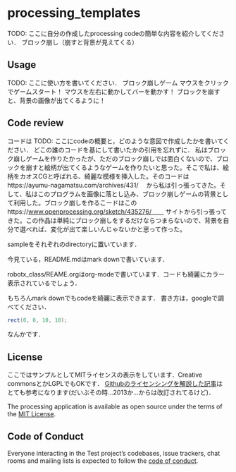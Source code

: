 # processing_templates

TODO: ここに自分の作成したprocessing codeの簡単な内容を紹介してください．
ブロック崩し（崩すと背景が見えてくる）
## Usage

TODO: ここに使い方を書いてください．
ブロック崩しゲーム
マウスをクリックでゲームスタート！
マウスを左右に動かしてバーを動かす！
ブロックを崩すと、背景の画像が出てくるように！

## Code review
コードは
TODO: ここにcodeの概要と，どのような意図で作成したかを書いてください．
どこの誰のコードを基にして書いたかの引用を忘れずに．
私はブロック崩しゲームを作りたかったが、ただのブロック崩しでは面白くないので、ブロックを崩すと絵柄が出てくるようなゲームを作りたいと思った。そこで私は、絵柄をカオスCGと呼ばれる、綺麗な模様を挿入した。そのコードはhttps://ayumu-nagamatsu.com/archives/431/　
から私は引っ張ってきた。そして、私はこのプログラムを画像に落とし込み、ブロック崩しゲームの背景として利用した。ブロック崩しを作るこードはこのhttps://www.openprocessing.org/sketch/435276/　　
サイトから引っ張ってきた。この作品は単純にブロック崩しをするだけならつまらないので、背景を自分で選べれば、変化が出て楽しいんじゃないかと思って作った。

sampleをそれぞれのdirectoryに置いています．

今見ている，README.mdはmark downで書いています．

robotx_class/REAME.orgはorg-modeで書いています．コードも綺麗にカラー表示されているでしょう．

もちろんmark downでもcodeを綺麗に表示できます．
書き方は，googleで調べてください．

``` java
rect(0, 0, 10, 10);
```
なんかです．

## License

ここではサンプルとしてMITライセンスの表示をしています．Creative commonsとかLGPLでもOKです．
[Githubのライセンシングを解説した記事](https://www.catch.jp/oss-license/2013/09/10/github/)は
とても参考になります(だいぶその時...2013か...からは改訂されてるけど)．

The processing application is available as open source under the terms of the [MIT License](https://opensource.org/licenses/MIT).

## Code of Conduct

Everyone interacting in the Test project’s codebases, issue trackers, chat rooms and mailing lists is expected to follow the [code of conduct](https://github.com/[USERNAME]/processing_templates/blob/master/CODE_OF_CONDUCT.md).
